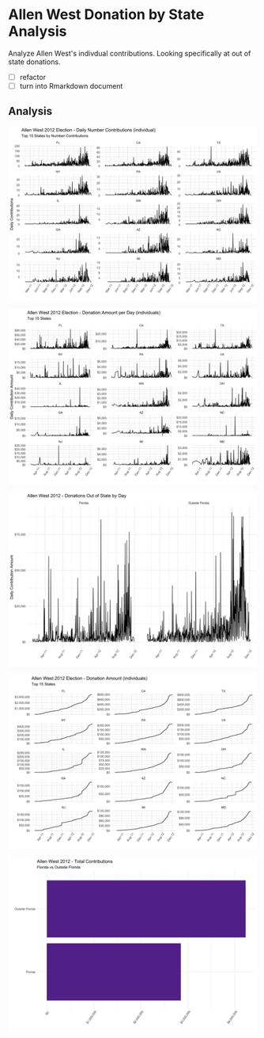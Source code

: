 # Allen West Donation by State Analysis

Analyze Allen West's indivdual contributions. Looking specifically at out of state donations.

- [ ] refactor
- [ ] turn into Rmarkdown document

## Analysis

![](top15_daily.png)

![](top15_daily_amt.png)

![](fl_daily_amt.png)

![](top15_cum_amt.png)

![](fl_tot_amt.png)